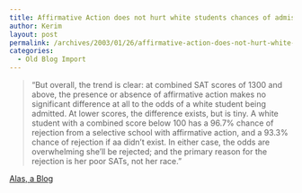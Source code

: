 ```yaml
---
title: Affirmative Action does not hurt white students chances of admission
author: Kerim
layout: post
permalink: /archives/2003/01/26/affirmative-action-does-not-hurt-white-students-chances-of-admission/
categories:
  - Old Blog Import
---
```


>   &#8220;But overall, the trend is clear: at combined SAT scores of 1300 and above, the presence or absence of affirmative action makes no significant difference at all to the odds of a white student being admitted. At lower scores, the difference exists, but is tiny. A white student with a combined score below 100 has a 96.7% chance of rejection from a selective school with affirmative action, and a 93.3% chance of rejection if aa didn&#8217;t exist. In either case, the odds are overwhelming she&#8217;ll be rejected; and the primary reason for the rejection is her poor SATs, not her race.&#8221;


<a href="http://www.amptoons.com/blog/arc20030119.html#BlogID181" onclick="_gaq.push(['_trackEvent', 'outbound-article', 'http://www.amptoons.com/blog/arc20030119.html#BlogID181', 'Alas, a Blog']);" >Alas, a Blog</a>

